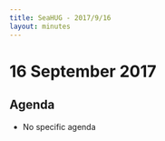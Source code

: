 ```yaml
---
title: SeaHUG - 2017/9/16
layout: minutes
---
```

# 16 September 2017

## Agenda

* No specific agenda
